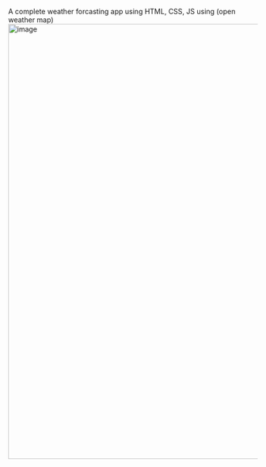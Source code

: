 A complete weather forcasting app using HTML, CSS, JS using (open weather map)
<img width="881" alt="image" src="https://github.com/aaradhana-ojha/weather/assets/70123480/aa94c19d-a2d7-4652-a281-87f9361356e9">
